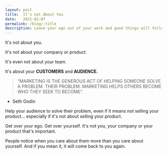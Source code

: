 ```yaml
---
layout: post
title:  It's not About You
date:   2021-02-07
permalink: /blog/:title
description: Leave your ego out of your work and good things will follow.
---
```

It's not about you.

It's not about your company or product.

It's even not about your team.

It's about your **CUSTOMERS** and **AUDIENCE.**

> “MARKETING IS THE GENEROUS ACT OF HELPING SOMEONE SOLVE A PROBLEM. THEIR PROBLEM. MARKETING HELPS OTHERS BECOME WHO THEY SEEK TO BECOME”.

- Seth Godin

Help your audience to solve their problem, even if it means not selling your product... especially if it's not about selling your product.

Get over your ego. Get over yourself. It's not you, your company or your product that's important.

People notice when you care about them more than you care about yourself. And if you mean it, it will come back to you again.
